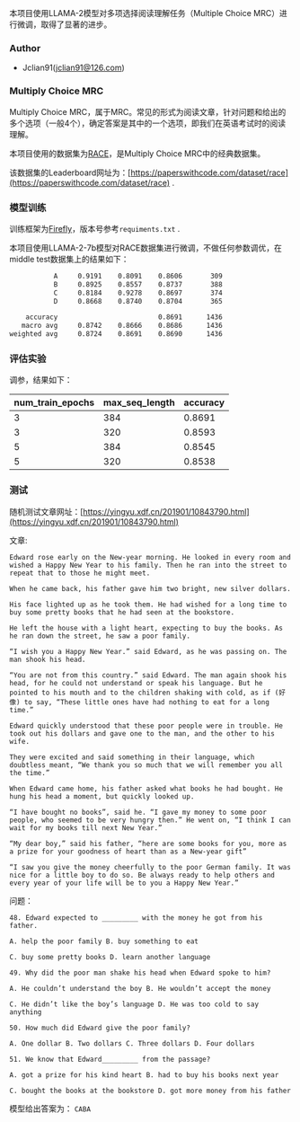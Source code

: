 本项目使用LLAMA-2模型对多项选择阅读理解任务（Multiple Choice MRC）进行微调，取得了显著的进步。

### Author

- Jclian91(jclian91@126.com)

### Multiply Choice MRC

Multiply Choice MRC，属于MRC。常见的形式为阅读文章，针对问题和给出的多个选项（一般4个），确定答案是其中的一个选项，即我们在英语考试时的阅读理解。

本项目使用的数据集为[RACE](https://huggingface.co/datasets/race)，是Multiply Choice MRC中的经典数据集。

该数据集的Leaderboard网址为：[https://paperswithcode.com/dataset/race](https://paperswithcode.com/dataset/race) .

### 模型训练

训练框架为[Firefly](https://github.com/yangjianxin1/Firefly)，版本号参考`requiments.txt` .

本项目使用LLAMA-2-7b模型对RACE数据集进行微调，不做任何参数调优，在middle test数据集上的结果如下：

```bash
           A     0.9191    0.8091    0.8606       309
           B     0.8925    0.8557    0.8737       388
           C     0.8184    0.9278    0.8697       374
           D     0.8668    0.8740    0.8704       365

    accuracy                         0.8691      1436
   macro avg     0.8742    0.8666    0.8686      1436
weighted avg     0.8724    0.8691    0.8690      1436
```

### 评估实验

调参，结果如下：

| num_train_epochs | max_seq_length | accuracy |
|------------------|----------------|---------|
| 3                | 384            | 0.8691  |
| 3                | 320            | 0.8593  |
| 5                | 384            | 0.8545  |
| 5                | 320            | 0.8538  |


### 测试

随机测试文章网址：[https://yingyu.xdf.cn/201901/10843790.html](https://yingyu.xdf.cn/201901/10843790.html)

文章:

```
Edward rose early on the New-year morning. He looked in every room and wished a Happy New Year to his family. Then he ran into the street to repeat that to those he might meet.

When he came back, his father gave him two bright, new silver dollars.

His face lighted up as he took them. He had wished for a long time to buy some pretty books that he had seen at the bookstore.

He left the house with a light heart, expecting to buy the books. As he ran down the street, he saw a poor family.

“I wish you a Happy New Year.” said Edward, as he was passing on. The man shook his head.

“You are not from this country.” said Edward. The man again shook his head, for he could not understand or speak his language. But he pointed to his mouth and to the children shaking with cold, as if (好像) to say, “These little ones have had nothing to eat for a long time.”

Edward quickly understood that these poor people were in trouble. He took out his dollars and gave one to the man, and the other to his wife.

They were excited and said something in their language, which doubtless meant, “We thank you so much that we will remember you all the time.”

When Edward came home, his father asked what books he had bought. He hung his head a moment, but quickly looked up.

“I have bought no books”, said he. “I gave my money to some poor people, who seemed to be very hungry then.” He went on, “I think I can wait for my books till next New Year.”

“My dear boy,” said his father, “here are some books for you, more as a prize for your goodness of heart than as a New-year gift”

“I saw you give the money cheerfully to the poor German family. It was nice for a little boy to do so. Be always ready to help others and every year of your life will be to you a Happy New Year.”
```

问题：

```
48. Edward expected to _________ with the money he got from his father.

A. help the poor family B. buy something to eat

C. buy some pretty books D. learn another language

49. Why did the poor man shake his head when Edward spoke to him?

A. He couldn’t understand the boy B. He wouldn’t accept the money

C. He didn’t like the boy’s language D. He was too cold to say anything

50. How much did Edward give the poor family?

A. One dollar B. Two dollars C. Three dollars D. Four dollars

51. We know that Edward_________ from the passage?

A. got a prize for his kind heart B. had to buy his books next year

C. bought the books at the bookstore D. got more money from his father
```

模型给出答案为： `CABA`